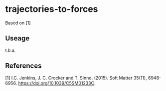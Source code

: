 # trajectories-to-forces

Based on [1]

## Useage
t.b.a.

## References

[1] I.C. Jenkins, J. C. Crocker and T. Sinno. (2015). Soft Matter 35(11), 6948-6956. https://doi.org/10.1039/C5SM01233C.
